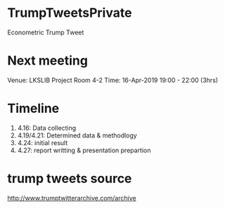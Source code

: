 # TrumpTweetsPrivate
Econometric Trump Tweet

# Next meeting
Venue: LKSLIB Project Room 4-2
Time: 16-Apr-2019 19:00 - 22:00 (3hrs)

# Timeline
1. 4.16: Data collecting
2. 4.19/4.21: Determined data & methodlogy
3. 4.24: initial result
4. 4.27: report writting & presentation prepartion

# trump tweets source
http://www.trumptwitterarchive.com/archive
